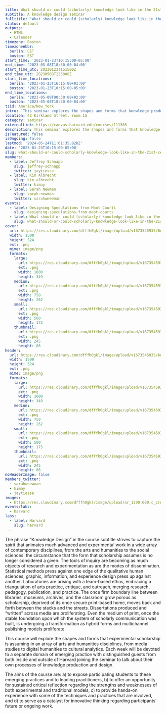 ```yaml
---
title: What should or could (scholarly) knowledge look like in the 21st century?
subtitle: A knowledge design seminar
fulltitle: 'What should or could (scholarly) knowledge look like in the 21st century?: A knowledge design seminar'
status: default
outputs:
  - HTML
  - Calendar
timezone: Boston
timezoneAbbr:
  berlin: CET
  boston: EST
start_time: '2023-01-23T10:15:00-05:00'
end_time: '2023-05-08T18:30:00-04:00'
start_time_utc: 20230123T151500Z
end_time_utc: 20230508T223000Z
start_time_locations:
  berlin: '2023-01-23T16:15:00+01:00'
  boston: '2023-01-23T10:15:00-05:00'
end_time_locations:
  berlin: '2023-05-09T00:30:00+02:00'
  boston: '2023-05-08T18:30:00-04:00'
tzid: America/New_York
intro: 'This seminar explores the shapes and forms that knowledge production is assuming in an array of disciplines, from media studies to digital humanities to various domains of design practice to the natural sciences. Each week will be devoted to a separate domain of experimental practice with distinguished guests from both inside and outside of Harvard joining the seminar to talk about their own processes of research, design, knowledge creation, presentation, and publication. The aims of the course are: a) to expose participating students to these emerging practices and to leading practitioners, b) to offer an opportunity for sustained critical reflection regarding the strengths and weaknesses of both novel and traditional models, c) to provide hands-on experience with some of the techniques and practices that are involved, and d) to serve as a catalyst for innovative thinking regarding participants future or ongoing work. The course is built around the redesign of a classic or authoritative work from the student''s own field of specialization.'
location: 42 Kirkland Street, room 1G
category: seminar
externalLink: https://canvas.harvard.edu/courses/111308
description: This seminar explores the shapes and forms that knowledge production is assuming in an array of disciplines, from media studies to digital humanities to…
isFeatured: false
isOngoing: false
lastmod: '2024-05-24T11:01:35.828Z'
date: '2023-01-23T10:15:00-05:00'
slug: what-should-or-could-scholarly-knowledge-look-like-in-the-21st-century
members:
  - label: Jeffrey Schnapp
    slug: jeffrey-schnapp
    twitter: jaytiesse
  - label: Kim Albrecht
    slug: kim-albrecht
    twitter: kimay
  - label: Sarah Newman
    slug: sarah-newman
    twitter: sarahwnewman
events:
  - label: Designing Speculations from Moot Courts
    slug: designing-speculations-from-moot-courts
  - label: What should or could (scholarly) knowledge look like in the 21st century?
    slug: what-should-or-could-scholarly-knowledge-look-like-in-the-21st-century
cover:
  url: https://res.cloudinary.com/dfffh0gkl/image/upload/v1673545935/6d3cdc633260a7a090fd2ba993d5d5c9_a41a8cb6c4.png
  width: 1500
  height: 524
  ext: .png
  mime: image/png
  formats:
    large:
      url: https://res.cloudinary.com/dfffh0gkl/image/upload/v1673545936/large_6d3cdc633260a7a090fd2ba993d5d5c9_a41a8cb6c4.png
      ext: .png
      width: 1000
      height: 349
    medium:
      url: https://res.cloudinary.com/dfffh0gkl/image/upload/v1673545936/medium_6d3cdc633260a7a090fd2ba993d5d5c9_a41a8cb6c4.png
      ext: .png
      width: 750
      height: 262
    small:
      url: https://res.cloudinary.com/dfffh0gkl/image/upload/v1673545937/small_6d3cdc633260a7a090fd2ba993d5d5c9_a41a8cb6c4.png
      ext: .png
      width: 500
      height: 175
    thumbnail:
      url: https://res.cloudinary.com/dfffh0gkl/image/upload/v1673545935/thumbnail_6d3cdc633260a7a090fd2ba993d5d5c9_a41a8cb6c4.png
      ext: .png
      width: 245
      height: 86
header:
  url: https://res.cloudinary.com/dfffh0gkl/image/upload/v1673545935/6d3cdc633260a7a090fd2ba993d5d5c9_a41a8cb6c4.png
  width: 1500
  height: 524
  ext: .png
  mime: image/png
  formats:
    large:
      url: https://res.cloudinary.com/dfffh0gkl/image/upload/v1673545936/large_6d3cdc633260a7a090fd2ba993d5d5c9_a41a8cb6c4.png
      ext: .png
      width: 1000
      height: 349
    medium:
      url: https://res.cloudinary.com/dfffh0gkl/image/upload/v1673545936/medium_6d3cdc633260a7a090fd2ba993d5d5c9_a41a8cb6c4.png
      ext: .png
      width: 750
      height: 262
    small:
      url: https://res.cloudinary.com/dfffh0gkl/image/upload/v1673545937/small_6d3cdc633260a7a090fd2ba993d5d5c9_a41a8cb6c4.png
      ext: .png
      width: 500
      height: 175
    thumbnail:
      url: https://res.cloudinary.com/dfffh0gkl/image/upload/v1673545935/thumbnail_6d3cdc633260a7a090fd2ba993d5d5c9_a41a8cb6c4.png
      ext: .png
      width: 245
      height: 86
noHeaderImage: false
members_twitter:
  - sarahwnewman
  - kimay
  - jaytiesse
images:
  - https://res.cloudinary.com/dfffh0gkl/image/upload/ar_1200:600,c_crop/c_limit,h_1200,w_600/v1673545935/6d3cdc633260a7a090fd2ba993d5d5c9_a41a8cb6c4.png
events/labs:
  - harvard
labs:
  - label: Harvard
    slug: harvard
---
```

The phrase “Knowledge Design” in the course subtitle strives to capture the spirit that animates much advanced and experimental work in a wide array of contemporary disciplines, from the arts and humanities to the social sciences: the circumstance that the form that scholarship assumes is no longer considered a given. The tools of inquiry are becoming as much objects of research and experimentation as are the modes of dissemination. Statistical methods press against one edge of the qualitative human sciences; graphic, information, and experience design press up against another. Laboratories are arising with a team-based ethos, embracing a triangulation of arts practice, critique, and outreach, merging research, pedagogy, publication, and practice. The once firm boundary line between libraries, museums, archives, and the classroom grow porous as scholarship, deprived of its once secure print-based home, moves back and forth between the stacks and the streets. Dissertations produced and “written” across media are proliferating. Even the medium of print, once the stable foundation upon which the system of scholarly communication was built, is undergoing a transformation as hybrid forms and multichannel publishing models proliferate.

This course will explore the shapes and forms that experimental scholarship is assuming in an array of arts and humanities disciplines, from media studies to digital humanities to cultural analytics. Each week will be devoted to a separate domain of emerging practice with distinguished guests from both inside and outside of Harvard joining the seminar to talk about their own processes of knowledge production and design.

The aims of the course are: a) to expose participating students to these emerging practices and to leading practitioners, b) to offer an opportunity for sustained critical reflection regarding the strengths and weaknesses of both experimental and traditional models, c) to provide hands-on experience with some of the techniques and practices that are involved, and d) to serve as a catalyst for innovative thinking regarding participants’ future or ongoing work.